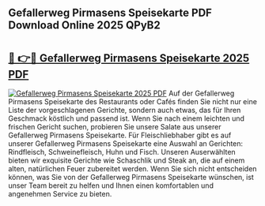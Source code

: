 ## Gefallerweg Pirmasens Speisekarte PDF Download Online 2025 QPyB2

# <h2><a href="http://gcddlii.nevu.top/?p=Gefallerweg+Pirmasens+Speisekarte">🔗 👉🔴 Gefallerweg Pirmasens Speisekarte 2025 PDF</a></h2>

[![Gefallerweg Pirmasens Speisekarte 2025 PDF](https://i.imgur.com/dBaPXMq.png)](http://gcddlii.nevu.top/?p=Gefallerweg+Pirmasens+Speisekarte)
Auf der Gefallerweg Pirmasens Speisekarte des Restaurants oder Cafés finden Sie nicht nur eine Liste der vorgeschlagenen Gerichte, sondern auch etwas, das für Ihren Geschmack köstlich und passend ist. Wenn Sie nach einem leichten und frischen Gericht suchen, probieren Sie unsere Salate aus unserer Gefallerweg Pirmasens Speisekarte. Für Fleischliebhaber gibt es auf unserer Gefallerweg Pirmasens Speisekarte eine Auswahl an Gerichten: Rindfleisch, Schweinefleisch, Huhn und Fisch. Unseren Auserwählten bieten wir exquisite Gerichte wie Schaschlik und Steak an, die auf einem alten, natürlichen Feuer zubereitet werden. Wenn Sie sich nicht entscheiden können, was Sie von der Gefallerweg Pirmasens Speisekarte wünschen, ist unser Team bereit zu helfen und Ihnen einen komfortablen und angenehmen Service zu bieten.
